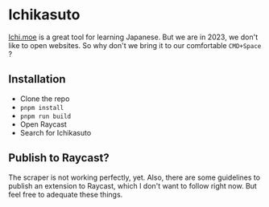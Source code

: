 # Ichikasuto

[Ichi.moe](https://ichi.moe/) is a great tool for learning Japanese. But we are in 2023, we don't like to open websites. So why don't we bring it to our comfortable `CMD+Space` ?

## Installation

- Clone the repo
- `pnpm install`
- `pnpm run build`
- Open Raycast
- Search for Ichikasuto

## Publish to Raycast?

The scraper is not working perfectly, yet. Also, there are some guidelines to publish an extension to Raycast, which I don't want to follow right now. But feel free to adequate these things.
